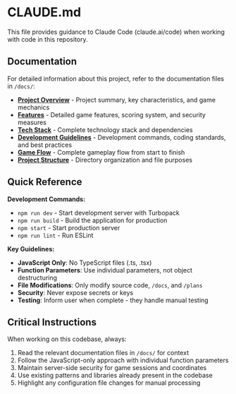 # CLAUDE.md

This file provides guidance to Claude Code (claude.ai/code) when working with code in this repository.

## Documentation

For detailed information about this project, refer to the documentation files in `/docs/`:

- **[Project Overview](/docs/project-overview.md)** - Project summary, key characteristics, and game mechanics
- **[Features](/docs/features.md)** - Detailed game features, scoring system, and security measures
- **[Tech Stack](/docs/tech-stack.md)** - Complete technology stack and dependencies
- **[Development Guidelines](/docs/development.md)** - Development commands, coding standards, and best practices
- **[Game Flow](/docs/game-flow.md)** - Complete gameplay flow from start to finish
- **[Project Structure](/docs/project-structure.md)** - Directory organization and file purposes

## Quick Reference

**Development Commands:**
- `npm run dev` - Start development server with Turbopack
- `npm run build` - Build the application for production
- `npm start` - Start production server
- `npm run lint` - Run ESLint

**Key Guidelines:**
- **JavaScript Only**: No TypeScript files (.ts, .tsx)
- **Function Parameters**: Use individual parameters, not object destructuring
- **File Modifications**: Only modify source code, `/docs`, and `/plans`
- **Security**: Never expose secrets or keys
- **Testing**: Inform user when complete - they handle manual testing

## Critical Instructions

When working on this codebase, always:
1. Read the relevant documentation files in `/docs/` for context
2. Follow the JavaScript-only approach with individual function parameters
3. Maintain server-side security for game sessions and coordinates
4. Use existing patterns and libraries already present in the codebase
5. Highlight any configuration file changes for manual processing